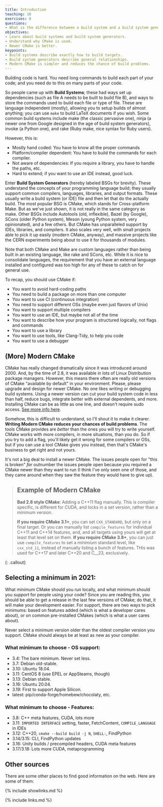 ```yaml
---
title: Introduction
teaching: 10
exercises: 0
questions:
- What is the difference between a build system and a build system generator?
objectives:
- Learn about build systems and build system generators.
- Understand why CMake is used.
- Newer CMake is better.
keypoints:
- Build systems describe exactly how to build targets.
- Build system generators describe general relationships.
- Modern CMake is simpler and reduces the chance of build problems.
---
```


Building code is hard. You need long commands to build each part of your code; and you need do to
this on many parts of your code.

So people came up with **Build Systems**; these had ways set up dependencies (such as file A needs
to be built to build file B), and ways to store the commands used to build each file or type of
file. These are language independent (mostly), allowing you to setup builds of almost anything; you
can use `make` to build LaTeX documents if you wish. Some common build systems include make (the
classic pervasive one), ninja (a newer one from Google designed in the age of build system
generators), invoke (a Python one), and rake (Ruby make, nice syntax for Ruby users).

However, this is:

* Mostly hand coded: You have to know all the proper commands
* Platform/compiler dependent: You have to build the commands for each compiler.
* Not aware of dependencies: If you require a library, you have to handle the paths, etc.
* Hard to extend; if you want to use an IDE instead, good luck.

Enter **Build System Generators** (hereby labeled BSGs for brevity). These understand the concepts
of your programming language build; they usually support common compilers, languages, libraries, and
output formats. These usually write a build system (or IDE) file and then let that do the actually
build. The most popular BSG is CMake, which stands for Cross-platform Make. But as we've just shown,
it is not really in the same category as make. Other BSGs include Autotools (old, inflexible), Bazel
(by Google), SCons (older Python system), Meson (young Python system, very opinionated), and a few
others. But CMake has unparalleled support by IDEs, libraries, and compilers.  It also scales very
well, with small projects able to pick it up easily (modern CMake, anyway), and massive projects
 like the CERN experiments being about to use it for thousands of modules.

<script type="text/javascript" src="https://ssl.gstatic.com/trends_nrtr/2674_RC03/embed_loader.js"></script> <script type="text/javascript"> trends.embed.renderExploreWidget("TIMESERIES", {"comparisonItem":[{"keyword":"/m/0cxh7f","geo":"US","time":"2004-01-01 2021-10-18"},{"keyword":"/g/11cmy51gz6","geo":"US","time":"2004-01-01 2021-10-18"},{"keyword":"/g/11bzyq50jp","geo":"US","time":"2004-01-01 2021-10-18"},{"keyword":"/m/0170rr","geo":"US","time":"2004-01-01 2021-10-18"},{"keyword":"/m/04dl04","geo":"US","time":"2004-01-01 2021-10-18"}],"category":0,"property":""}, {"exploreQuery":"date=all&geo=US&q=%2Fm%2F0cxh7f,%2Fg%2F11cmy51gz6,%2Fg%2F11bzyq50jp,%2Fm%2F0170rr,%2Fm%2F04dl04","guestPath":"https://trends.google.com:443/trends/embed/"}); </script>


Note that both CMake and Make are custom languages rather than being built in an existing language,
like rake and SCons, etc. While it is nice to consolidate languages, the requirement that you have
an external language installed and configured was too high for any of these to catch on for general
use.

To recap, you should use CMake if:

* You want to avoid hard-coding paths
* You need to build a package on more than one computer
* You want to use CI (continuous integration)
* You need to support different OSs (maybe even just flavors of Unix)
* You want to support multiple compilers
* You want to use an IDE, but maybe not all of the time
* You want to describe how your program is structured logically, not flags and commands
* You want to use a library
* You want to use tools, like Clang-Tidy, to help you code
* You want to use a debugger


## (More) Modern CMake

CMake has really changed dramatically since it was introduced around 2000. And, by the time of 2.8,
it was available in lots of Linux Distribution package managers. However, this means there often are
really old versions of CMake "available by default" in your environment. Please, please upgrade and
design for newer CMake. No one likes writing or debugging build systems. Using a newer version can
cut your build system code in less than half, reduce bugs, integrate better with external
dependents, and more. Installing CMake can be as little as one line, and doesn't require sudo
access. [See more info
here](https://cliutils.gitlab.io/modern-cmake/chapters/intro/installing.html).

Somehow, this is difficult to understand, so I'll shout it to make it clearer. **Writing Modern
CMake reduces your chances of build problems**. The tools CMake provides are _better_ than the ones
you will try to write yourself. CMake works with more compilers, in more situations, than you do.
So if you try to add a flag, you'll likely get it wrong for some compilers or OSs, but if you can
use a tool CMake gives you instead, then that's CMake's business to get right and not yours.

It's not a big deal to install a newer CMake. The issues people open for "this is broken" *far*
outnumber the issues people open because you required a CMake newer than they want to run (I think
I've only seen one of those, and they came around when they saw the feature they would have to give
up).

> ## Example of Modern CMake
>
> **Bad 2.8 style CMake**: Adding a C++11 flag manually. This is compiler specific, is different for
> CUDA, and locks in a set version, rather than a minimum version.
>
> **If you require CMake 3.1+**, you can set `CXX_STANDARD`, but only on a final target. Or you can
> manually list `compile_features` for individual C++11 and C++14 features, and, and all targets using
> yours will get at least that level set on them.
> **If you require CMake 3.8+**, you can just use `compile_features` to set a _minimium_ standard level,
> like `cxx_std_11`, instead of manually listing a bunch of features. THis was used for C++17 and later
> C++20 and C__23, exclusively.
>
{: .callout}


## Selecting a minimum in 2021:

What minimum CMake should you _run_ locally, and what minimum should you _support_ for people using your
code? Since you are reading this, you should be able to get a release in the last few versions of CMake;
do that, it will make your development easier. For support, there are two ways to pick minimums: based on
features added (which is what a developer cares about), or on common pre-installed CMakes (which is what a
user cares about).

Never select a minimum version older than the oldest compiler version you support. CMake should always be
at least as new as your compiler.

### What minimum to choose - OS support:

* 3.4: The bare minimum. Never set less.
* 3.7: Debian old-stable.
* 3.10: Ubuntu 18.04.
* 3.11: CentOS 8 (use EPEL or AppSteams, though)
* 3.13: Debian stable.
* 3.16: Ubuntu 20.04.
* 3.19: First to support Apple Silicon.
* latest: pip/conda-forge/homebew/chocolaty, etc.

### What minimum to choose - Features:

* 3.8: C++ meta features, CUDA, lots more
* 3.11: `IMPORTED INTERFACE` setting, faster, FetchContent, `COMPILE_LANGUAGE` in IDEs
* 3.12: C++20, `cmake --build build -j N`, `SHELL:`, FindPython
* 3.14/3.15: CLI, FindPython updates
* 3.16: Unity builds / precompiled headers, CUDA meta features
* 3.17/3.18: Lots more CUDA, metaprogramming

## Other sources

There are some other places to find good information on the web. Here are some of them:

{% include showlinks.md %}

{% include links.md %}
